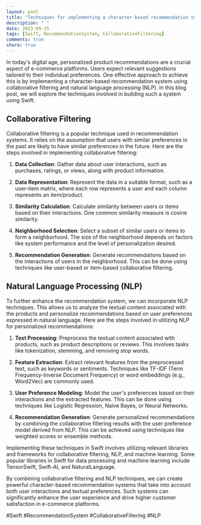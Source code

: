 ```yaml
---
layout: post
title: "Techniques for implementing a character-based recommendation system for personalized product recommendations using collaborative filtering and natural language processing in Swift"
description: " "
date: 2023-09-15
tags: [Swift, RecommendationSystem, CollaborativeFiltering]
comments: true
share: true
---
```


In today's digital age, personalized product recommendations are a crucial aspect of e-commerce platforms. Users expect relevant suggestions tailored to their individual preferences. One effective approach to achieve this is by implementing a character-based recommendation system using collaborative filtering and natural language processing (NLP). In this blog post, we will explore the techniques involved in building such a system using Swift.

## Collaborative Filtering

Collaborative filtering is a popular technique used in recommendation systems. It relies on the assumption that users with similar preferences in the past are likely to have similar preferences in the future. Here are the steps involved in implementing collaborative filtering:

1. **Data Collection**: Gather data about user interactions, such as purchases, ratings, or views, along with product information.

2. **Data Representation**: Represent the data in a suitable format, such as a user-item matrix, where each row represents a user and each column represents an item/product.

3. **Similarity Calculation**: Calculate similarity between users or items based on their interactions. One common similarity measure is cosine similarity.

4. **Neighborhood Selection**: Select a subset of similar users or items to form a neighborhood. The size of the neighborhood depends on factors like system performance and the level of personalization desired.

5. **Recommendation Generation**: Generate recommendations based on the interactions of users in the neighborhood. This can be done using techniques like user-based or item-based collaborative filtering.

## Natural Language Processing (NLP)

To further enhance the recommendation system, we can incorporate NLP techniques. This allows us to analyze the textual content associated with the products and personalize recommendations based on user preferences expressed in natural language. Here are the steps involved in utilizing NLP for personalized recommendations:

1. **Text Processing**: Preprocess the textual content associated with products, such as product descriptions or reviews. This involves tasks like tokenization, stemming, and removing stop words.

2. **Feature Extraction**: Extract relevant features from the preprocessed text, such as keywords or sentiments. Techniques like TF-IDF (Term Frequency-Inverse Document Frequency) or word embeddings (e.g., Word2Vec) are commonly used.

3. **User Preference Modeling**: Model the user's preferences based on their interactions and the extracted features. This can be done using techniques like Logistic Regression, Naive Bayes, or Neural Networks.

4. **Recommendation Generation**: Generate personalized recommendations by combining the collaborative filtering results with the user preference model derived from NLP. This can be achieved using techniques like weighted scores or ensemble methods.

Implementing these techniques in Swift involves utilizing relevant libraries and frameworks for collaborative filtering, NLP, and machine learning. Some popular libraries in Swift for data processing and machine learning include TensorSwift, Swift-AI, and NaturalLanguage.

By combining collaborative filtering and NLP techniques, we can create powerful character-based recommendation systems that take into account both user interactions and textual preferences. Such systems can significantly enhance the user experience and drive higher customer satisfaction in e-commerce platforms.

#Swift #RecommendationSystem #CollaborativeFiltering #NLP